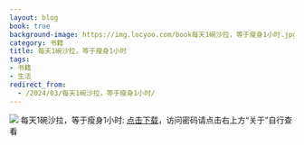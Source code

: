 ```yaml
---
layout: blog
book: true
background-image: https://img.locyoo.com/book每天1碗沙拉，等于瘦身1小时.jpg
category: 书籍
title: 每天1碗沙拉，等于瘦身1小时
tags:
- 书籍
- 生活
redirect_from:
  - /2024/03/每天1碗沙拉，等于瘦身1小时/
---
```

![](https://img.locyoo.com/book每天1碗沙拉，等于瘦身1小时.jpg)
每天1碗沙拉，等于瘦身1小时: <a name = "ref1" href="https://089m.com/f/50983618-1269964529-1d1e2d?p=3619">点击下载</a>，访问密码请点击右上方“关于”自行查看